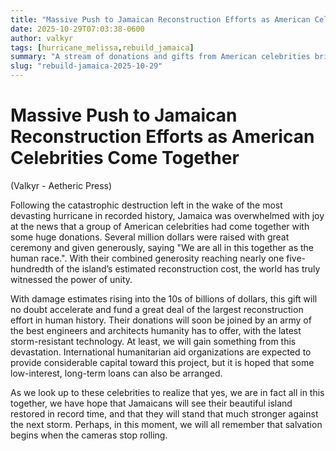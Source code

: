 ```yaml
---
title: "Massive Push to Jamaican Reconstruction Efforts as American Celebrities Come Together"
date: 2025-10-29T07:03:38-0600
author: valkyr
tags: [hurricane_melissa,rebuild_jamaica]
summary: "A stream of donations and gifts from American celebrities bring hope to the devastion brought by Hurricane Melissa to Jamaica"
slug: "rebuild-jamaica-2025-10-29"
---
```



# Massive Push to Jamaican Reconstruction Efforts as American Celebrities Come Together

(Valkyr - Aetheric Press)

Following the catastrophic destruction left in the wake of the most devasting hurricane in recorded history, Jamaica was overwhelmed with joy at the news that a group of American celebrities had come together with some huge donations. Several million dollars were raised with great ceremony and given generously, saying "We are all in this together as the human race.". With their combined generosity reaching nearly one five-hundredth of the island’s estimated reconstruction cost, the world has truly witnessed the power of unity.

With damage estimates rising into the 10s of billions of dollars, this gift will no doubt accelerate and fund a great deal of the largest reconstruction effort in human history. Their donations will soon be joined by an army of the best engineers and architects humanity has to offer, with the latest storm-resistant technology. At least, we will gain something from this devastation. International humanitarian aid organizations are expected to provide considerable capital toward this project, but it is hoped that some low-interest, long-term loans can also be arranged.

As we look up to these celebrities to realize that yes, we are in fact all in this together, we have hope that Jamaicans will see their beautiful island restored in record time, and that they will stand that much stronger against the next storm. Perhaps, in this moment, we will all remember that salvation begins when the cameras stop rolling.
